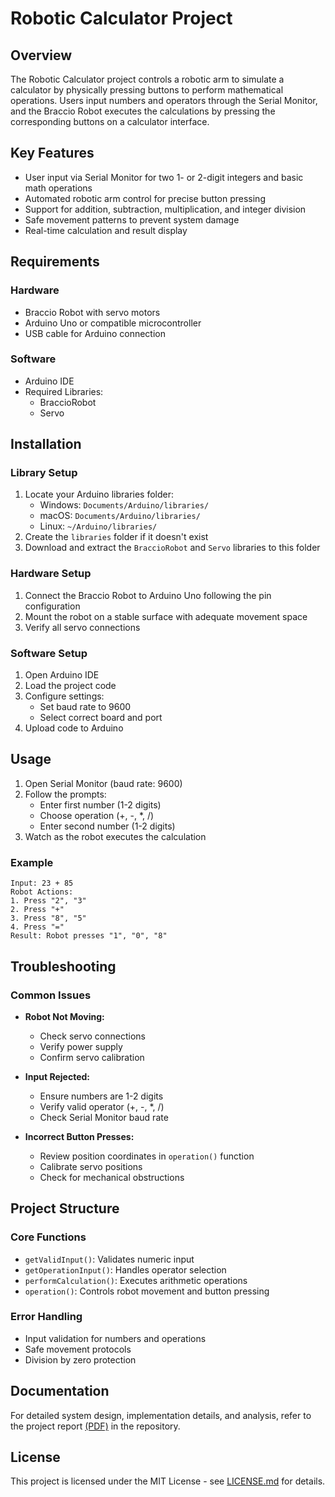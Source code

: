 # Robotic Calculator Project

## Overview
The Robotic Calculator project controls a robotic arm to simulate a calculator by physically pressing buttons to perform mathematical operations. Users input numbers and operators through the Serial Monitor, and the Braccio Robot executes the calculations by pressing the corresponding buttons on a calculator interface.

## Key Features
- User input via Serial Monitor for two 1- or 2-digit integers and basic math operations
- Automated robotic arm control for precise button pressing
- Support for addition, subtraction, multiplication, and integer division
- Safe movement patterns to prevent system damage
- Real-time calculation and result display

## Requirements

### Hardware
- Braccio Robot with servo motors
- Arduino Uno or compatible microcontroller
- USB cable for Arduino connection

### Software
- Arduino IDE
- Required Libraries:
  - BraccioRobot
  - Servo

## Installation

### Library Setup
1. Locate your Arduino libraries folder:
   - Windows: `Documents/Arduino/libraries/`
   - macOS: `Documents/Arduino/libraries/`
   - Linux: `~/Arduino/libraries/`
2. Create the `libraries` folder if it doesn't exist
3. Download and extract the `BraccioRobot` and `Servo` libraries to this folder

### Hardware Setup
1. Connect the Braccio Robot to Arduino Uno following the pin configuration
2. Mount the robot on a stable surface with adequate movement space
3. Verify all servo connections

### Software Setup
1. Open Arduino IDE
2. Load the project code
3. Configure settings:
   - Set baud rate to 9600
   - Select correct board and port
4. Upload code to Arduino

## Usage

1. Open Serial Monitor (baud rate: 9600)
2. Follow the prompts:
   - Enter first number (1-2 digits)
   - Choose operation (+, -, *, /)
   - Enter second number (1-2 digits)
3. Watch as the robot executes the calculation

### Example
```
Input: 23 + 85
Robot Actions:
1. Press "2", "3"
2. Press "+"
3. Press "8", "5"
4. Press "="
Result: Robot presses "1", "0", "8"
```

## Troubleshooting

### Common Issues
- **Robot Not Moving:**
  - Check servo connections
  - Verify power supply
  - Confirm servo calibration

- **Input Rejected:**
  - Ensure numbers are 1-2 digits
  - Verify valid operator (+, -, *, /)
  - Check Serial Monitor baud rate

- **Incorrect Button Presses:**
  - Review position coordinates in `operation()` function
  - Calibrate servo positions
  - Check for mechanical obstructions

## Project Structure

### Core Functions
- `getValidInput()`: Validates numeric input
- `getOperationInput()`: Handles operator selection
- `performCalculation()`: Executes arithmetic operations
- `operation()`: Controls robot movement and button pressing

### Error Handling
- Input validation for numbers and operations
- Safe movement protocols
- Division by zero protection

## Documentation
For detailed system design, implementation details, and analysis, refer to the project report [(PDF)](https://github.com/Eusha425/Math-Machina/blob/main/Project%20Report.pdf) in the repository.

## License
This project is licensed under the MIT License - see [LICENSE.md](https://github.com/Eusha425/Math-Machina/blob/main/LICENSE) for details.
